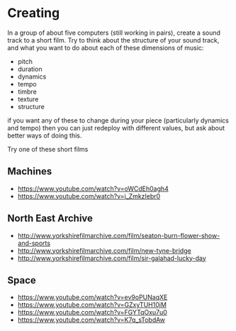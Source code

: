# Creating

In a group of about five computers (still working in pairs), create a sound track to a short film. Try to think about the structure of your sound track, and what you want to do about each of these dimensions of music:

* pitch
* duration
* dynamics
* tempo
* timbre
* texture
* structure

if you want any of these to change during your piece (particularly dynamics and tempo) then you can just redeploy with different values, but ask about better ways of doing this.

Try one of these short films

## Machines

* <https://www.youtube.com/watch?v=oWCdEh0agh4>
* <https://www.youtube.com/watch?v=j_ZmkzIebr0>

## North East Archive

* <http://www.yorkshirefilmarchive.com/film/seaton-burn-flower-show-and-sports>
* <http://www.yorkshirefilmarchive.com/film/new-tyne-bridge>
* <http://www.yorkshirefilmarchive.com/film/sir-galahad-lucky-day>

## Space

* <https://www.youtube.com/watch?v=ev9oPUNaqXE>
* <https://www.youtube.com/watch?v=GZxyTUH10jM>
* <https://www.youtube.com/watch?v=FGYTqOxu7u0>
* <https://www.youtube.com/watch?v=K7q_sTobdAw>